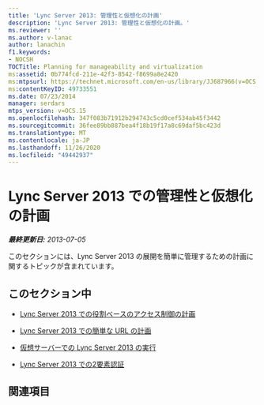 ```yaml
---
title: 'Lync Server 2013: 管理性と仮想化の計画'
description: 'Lync Server 2013: 管理性と仮想化の計画。'
ms.reviewer: ''
ms.author: v-lanac
author: lanachin
f1.keywords:
- NOCSH
TOCTitle: Planning for manageability and virtualization
ms:assetid: 0b774fcd-211e-42f3-8542-f8699a8e2420
ms:mtpsurl: https://technet.microsoft.com/en-us/library/JJ687966(v=OCS.15)
ms:contentKeyID: 49733551
ms.date: 07/23/2014
manager: serdars
mtps_version: v=OCS.15
ms.openlocfilehash: 347f083b71912b294743c5cd0cef534ab45f3442
ms.sourcegitcommit: 36fee89bb887bea4f18b19f17a8c69daf5bc423d
ms.translationtype: MT
ms.contentlocale: ja-JP
ms.lasthandoff: 11/26/2020
ms.locfileid: "49442937"
---
```

# <a name="planning-for-manageability-and-virtualization-in-lync-server-2013"></a>Lync Server 2013 での管理性と仮想化の計画

<div data-xmlns="http://www.w3.org/1999/xhtml">

<div class="topic" data-xmlns="http://www.w3.org/1999/xhtml" data-msxsl="urn:schemas-microsoft-com:xslt" data-cs="https://msdn.microsoft.com/">

<div data-asp="https://msdn2.microsoft.com/asp">



</div>

<div id="mainSection">

<div id="mainBody">

<span> </span>

_**最終更新日:** 2013-07-05_

このセクションには、Lync Server 2013 の展開を簡単に管理するための計画に関するトピックが含まれています。

<div>

## <a name="in-this-section"></a>このセクション中

  - [Lync Server 2013 での役割ベースのアクセス制御の計画](lync-server-2013-planning-for-role-based-access-control.md)

  - [Lync Server 2013 での簡単な URL の計画](lync-server-2013-planning-for-simple-urls.md)

  - [仮想サーバーでの Lync Server 2013 の実行](lync-server-2013-running-lync-server-on-virtual-servers.md)

  - [Lync Server 2013 での2要素認証](lync-server-2013-planning-for-and-deploying-two-factor-authentication.md)

</div>

<div>

## <a name="related-sections"></a>関連項目

</div>

</div>

<span> </span>

</div>

</div>

</div>


